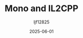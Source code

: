 ---
title: "Mono and IL2CPP"
layout: single
date: 2025-06-01
categories: [笔记]
tags: [Unity, Complie]
author: "ljf12825"
permalink: /posts/2025-08-02-Mono-and-IL2CPP/
---